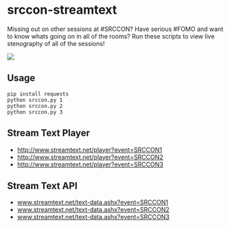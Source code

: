 srccon-streamtext
=================

Missing out on other sessions at #SRCCON? Have serious #FOMO and want to know whats going on in all of the rooms? Run these scripts to view live stenography of all of the sessions!

![](http://i.imgur.com/F5HWMSM.png)

## Usage

```
pip install requests
python srccon.py 1
python srccon.py 2
python srccon.py 3
```

## Stream Text Player

- http://www.streamtext.net/player?event=SRCCON1
- http://www.streamtext.net/player?event=SRCCON2
- http://www.streamtext.net/player?event=SRCCON3

## Stream Text API

- www.streamtext.net/text-data.ashx?event=SRCCON1
- www.streamtext.net/text-data.ashx?event=SRCCON2
- www.streamtext.net/text-data.ashx?event=SRCCON3
